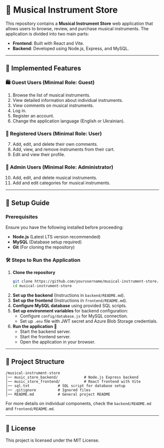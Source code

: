# 🎵 Musical Instrument Store

This repository contains a **Musical Instrument Store** web application that allows users to browse, review, and purchase musical instruments. The application is divided into two main parts:

- **Frontend**: Built with React and Vite.
- **Backend**: Developed using Node.js, Express, and MySQL.

---

## 📌 Implemented Features

### 🛍️ Guest Users (Minimal Role: Guest)
1. Browse the list of musical instruments.
2. View detailed information about individual instruments.
3. View comments on musical instruments.
4. Log in.
5. Register an account.
6. Change the application language (English or Ukrainian).

### 👤 Registered Users (Minimal Role: User)
7. Add, edit, and delete their own comments.
8. Add, view, and remove instruments from their cart.
9. Edit and view their profile.

### 🔧 Admin Users (Minimal Role: Administrator)
10. Add, edit, and delete musical instruments.
11. Add and edit categories for musical instruments.

---

## 🚀 Setup Guide
### Prerequisites
Ensure you have the following installed before proceeding:
- **Node.js** (Latest LTS version recommended)
- **MySQL** (Database setup required)
- **Git** (For cloning the repository)

### 🛠 Steps to Run the Application
1. **Clone the repository**
   ```sh
   git clone https://github.com/yourusername/musical-instrument-store.git
   cd musical-instrument-store
   ```
2. **Set up the backend** (Instructions in `backend/README.md`).
3. **Set up the frontend** (Instructions in `frontend/README.md`).
4. **Configure MySQL database** using provided SQL scripts.
5. **Set up environment variables** for backend configuration:
   - Configure `config/database.js` for MySQL connection.
   - Set up `.env` file with JWT secret and Azure Blob Storage credentials.
6. **Run the application** 🚀
   - Start the backend server.
   - Start the frontend server.
   - Open the application in your browser.

---

## 📂 Project Structure
```
/musical-instrument-store
│── music_store_backend/            # Node.js Express backend
│── music_store_frontend/           # React frontend with Vite
│── sql.txt             # SQL script for database setup
│── .gitignore          # Ignored files
│── README.md           # General project README
```

For more details on individual components, check the `backend/README.md` and `frontend/README.md`.

---

## 📄 License
This project is licensed under the MIT License.

